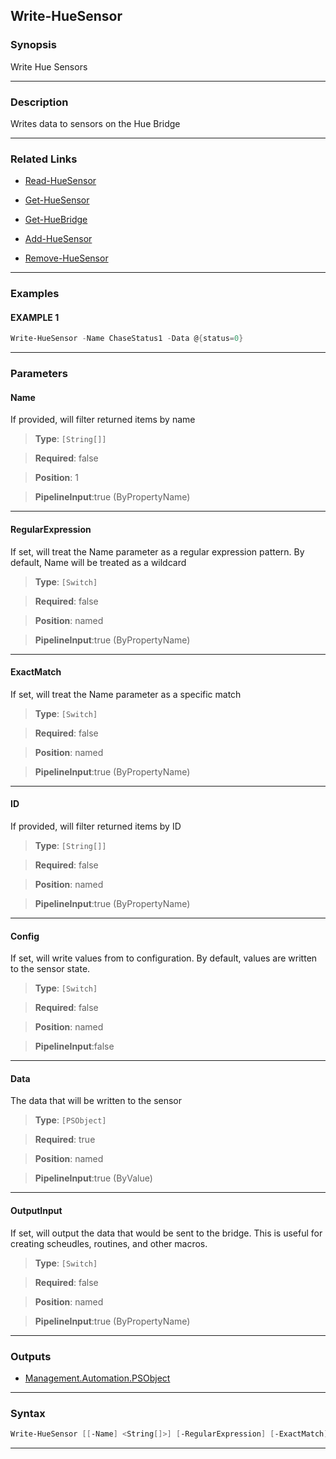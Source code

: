Write-HueSensor
---------------
### Synopsis
Write Hue Sensors

---
### Description

Writes data to sensors on the Hue Bridge

---
### Related Links
* [Read-HueSensor](Read-HueSensor.md)



* [Get-HueSensor](Get-HueSensor.md)



* [Get-HueBridge](Get-HueBridge.md)



* [Add-HueSensor](Add-HueSensor.md)



* [Remove-HueSensor](Remove-HueSensor.md)



---
### Examples
#### EXAMPLE 1
```PowerShell
Write-HueSensor -Name ChaseStatus1 -Data @{status=0}
```

---
### Parameters
#### **Name**

If provided, will filter returned items by name



> **Type**: ```[String[]]```

> **Required**: false

> **Position**: 1

> **PipelineInput**:true (ByPropertyName)



---
#### **RegularExpression**

If set, will treat the Name parameter as a regular expression pattern.  By default, Name will be treated as a wildcard



> **Type**: ```[Switch]```

> **Required**: false

> **Position**: named

> **PipelineInput**:true (ByPropertyName)



---
#### **ExactMatch**

If set, will treat the Name parameter as a specific match



> **Type**: ```[Switch]```

> **Required**: false

> **Position**: named

> **PipelineInput**:true (ByPropertyName)



---
#### **ID**

If provided, will filter returned items by ID



> **Type**: ```[String[]]```

> **Required**: false

> **Position**: named

> **PipelineInput**:true (ByPropertyName)



---
#### **Config**

If set, will write values from to configuration.  By default, values are written to the sensor state.



> **Type**: ```[Switch]```

> **Required**: false

> **Position**: named

> **PipelineInput**:false



---
#### **Data**

The data that will be written to the sensor



> **Type**: ```[PSObject]```

> **Required**: true

> **Position**: named

> **PipelineInput**:true (ByValue)



---
#### **OutputInput**

If set, will output the data that would be sent to the bridge.  This is useful for creating scheudles, routines, and other macros.



> **Type**: ```[Switch]```

> **Required**: false

> **Position**: named

> **PipelineInput**:true (ByPropertyName)



---
### Outputs
* [Management.Automation.PSObject](https://learn.microsoft.com/en-us/dotnet/api/System.Management.Automation.PSObject)




---
### Syntax
```PowerShell
Write-HueSensor [[-Name] <String[]>] [-RegularExpression] [-ExactMatch] [-ID <String[]>] [-Config] -Data <PSObject> [-OutputInput] [<CommonParameters>]
```
---
